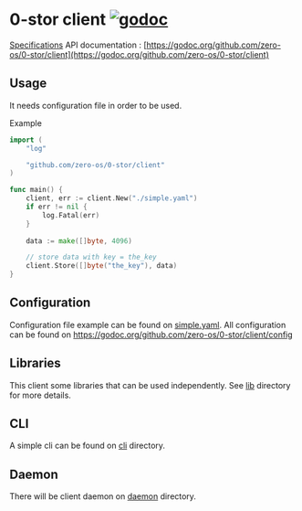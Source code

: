 # 0-stor client   [![godoc](https://godoc.org/github.com/zero-os/0-stor/client?status.svg)](https://godoc.org/github.com/zero-os/0-stor/client)

[Specifications](specs)
API documentation : [https://godoc.org/github.com/zero-os/0-stor/client](https://godoc.org/github.com/zero-os/0-stor/client)

## Usage

It needs configuration file in order to be used.

Example

```go
import (
	"log"

	"github.com/zero-os/0-stor/client"
)

func main() {
	client, err := client.New("./simple.yaml")
	if err != nil {
		log.Fatal(err)
	}
	
	data := make([]byte, 4096)

	// store data with key = the_key
	client.Store([]byte("the_key"), data)
}

```

## Configuration 

Configuration file example can be found on [simple.yaml](./cmd/cli/simple.yaml).
All configuration can be found on https://godoc.org/github.com/zero-os/0-stor/client/config

## Libraries

This client some libraries that can be used independently.
See [lib](./lib) directory for more details.

## CLI

A simple cli can be found on [cli](./cmd/cli) directory.

## Daemon

There will be client daemon on [daemon](./cmd/daemon) directory.
